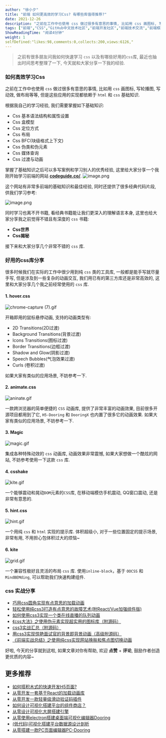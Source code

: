 ```yaml
---
author: "徐小夕"
title: "前端 如何更高效的学习Css? 有哪些库值得推荐?"
date: 2021-12-26
description: "之前在工作中也使用 css 做过很多有意思的事情, 比如用 css 画图标, 写轮播图, 写动效, 做布局等等, 但是这些应用的实现都依赖于 html 和 css 基础知识"
tags: ["前端","CSS","GitHub中文技术社区","前端开发社区","前端技术交流","前端框架教程","JavaScript 学习资源","CSS 技巧与最佳实践","HTML5 最新动态","前端工程师职业发展","开源前端项目","前端技术趋势"]
ShowReadingTime: "阅读4分钟"
weight: 1
selfDefined:"likes:98,comments:0,collects:200,views:6126,"
---
```

> 之前有很多朋友问我如何快速学习 `css` 以及有哪些好用的`css`库, 最近也抽出时间思考整理了一下, 今天就和大家分享一下我的经验.

### 如何高效学习Css

之前在工作中也使用 `css` 做过很多有意思的事情, 比如用 `css` 画图标, 写轮播图, 写动效, 做布局等等, 但是这些应用的实现都依赖于 `html` 和 `css` 基础知识.

根据我自己的学习经验, 我们需要掌握如下基础知识:

*   Css 基本语法结构和属性设置
*   Css 盒模型
*   Css 定位方式
*   Css 布局
*   Css BFC(块级格式上下文)
*   Css 伪类和伪元素
*   Css 媒体查询
*   Css 过渡与动画

掌握了基础知识之后可以多写案例和学习别人的优秀经验, 这里给大家分享一个我刚开始学习前端的网站 **[codeguide.co/](https://link.juejin.cn?target=https%3A%2F%2Fcodeguide.co%2F "https://codeguide.co/")**. ![image.png](/images/jueJin/8ad6814c7cf749d.png)

这个网站有非常多前端的基础知识和最佳经验, 同时还提供了很多经典代码片段, 供我们学习参考:

![image.png](/images/jueJin/6c48a382744540b.png)

同时学习也离不开书籍, 看经典书籍能让我们更深入的理解语言本身, 这里也给大家分享我之前觉得不错且有深度的 `css` 书籍:

*   **Css世界**
*   **Css揭秘**

接下来和大家分享几个非常不错的 `css` 库.

### 好用的css库分享

很多时候我们在实际的工作中很少用到纯 `css` 类的工具库, 一般都是能手写就尽量手写, 但是涉及到一些复杂的动画交互, 我们用已有的第三方库还是非常高效的, 这里和大家分享几个我之前经常使用的 `css` 库.

#### 1\. hover.css

![chrome-capture (7).gif](/images/jueJin/cb8aa4ada7b3437.png)

开箱即用的鼠标悬停动画, 支持的动画类型有:

*   2D Transitions(2D过渡)
*   Background Transitions(背景过渡)
*   Icons Transitions(图标过渡)
*   Border Transitions(边框过渡)
*   Shadow and Glow(阴影过渡)
*   Speech Bubbles(气泡效果过渡)
*   Curls (卷积过渡)

如果大家有类似的应用场景, 不妨参考一下.

#### 2\. animate.css

![aninate.gif](/images/jueJin/b15f242edf44465.png)

一款跨浏览器的简单便捷的 `CSS` 动画库, 提供了非常丰富的动画效果, 目前很多开源项目都用到了它, `H5-Dooring` 和 `DooringX` 也内置了很多它的动画效果. 如果大家有类似的应用场景, 不妨参考一下.

#### 3\. Magic

![magic.gif](/images/jueJin/a51c6677dea7487.png)

集成各种特殊动效的 `css` 动画库, 动画效果非常震憾, 如果大家想做一个酷炫的网站, 不妨参考使用一下这款 `css` 库.

#### 4\. csshake

![kite.gif](/images/jueJin/338d815bc17242b.png)

一个能够震动和晃动`DOM`元素的`CSS`库, 在移动端模仿手机震动, QQ窗口震动, 还是非常有意思的.

#### 5\. hint.css

![hint.gif](/images/jueJin/7fa29e9a49e249c.png)

一个用纯 `css` 和 `html` 实现的提示库. 体积超级小, 对于一些位置固定的提示场景, 非常有用, 不用担心包体积过大的烦恼~

#### 6\. kite

![grid.gif](/images/jueJin/ce28a3a51662412.png)

一个兼容性极好且灵活的布局 `css` 库. 使用`inline-block`，基于 `OOCSS` 和 `MindBEMding`, 可以帮助我们快速构建组件.

### css 实战分享

*   [巧用css圆角实现有点意思的加载动画](https://juejin.cn/post/6909281076368293902 "https://juejin.cn/post/6909281076368293902")
*   [轻松使用纯css3打造有点意思的故障艺术(附React/Vue加强组件版)](https://juejin.cn/post/6854573212513075208 "https://juejin.cn/post/6854573212513075208")
*   [如何使用css3实现一个类在线直播的队列动画](https://juejin.cn/post/6844904192591527944 "https://juejin.cn/post/6844904192591527944")
*   [《css大法》之使用伪元素实现超实用的图标库（附源码）](https://juejin.cn/post/6844903962500399118 "https://juejin.cn/post/6844903962500399118")
*   [css3实战汇总（附源码）](https://juejin.cn/post/6844903950936702989 "https://juejin.cn/post/6844903950936702989")
*   [用css3实现惊艳面试官的背景即背景动画（高级附源码）](https://juejin.cn/post/6844903950123188237 "https://juejin.cn/post/6844903950123188237")
*   [《前端实战总结》之使用纯css实现网站换肤和焦点图切换动画](https://juejin.cn/post/6844904024542543880 "https://juejin.cn/post/6844904024542543880")

好啦, 今天的分享就到这啦, 如果文章对你有帮助, 欢迎 **点赞** + **评论**, 鼓励作者创造更优质的内容~

更多推荐
----

*   [如何搭积木式的快速开发H5页面?](https://juejin.cn/post/6904878119724056584 "https://juejin.cn/post/6904878119724056584")
*   [从零开发一套基于React的加载动画库](https://juejin.cn/post/7028583529940254757 "https://juejin.cn/post/7028583529940254757")
*   [从零开发一款轻量级滑动验证码插件](https://juejin.cn/post/7007615666609979400 "https://juejin.cn/post/7007615666609979400")
*   [如何设计可视化搭建平台的组件商店？](https://juejin.cn/post/6986824393653485605 "https://juejin.cn/post/6986824393653485605")
*   [从零设计可视化大屏搭建引擎](https://juejin.cn/post/6981257575425654792 "https://juejin.cn/post/6981257575425654792")
*   [从零使用electron搭建桌面端可视化编辑器Dooring](https://juejin.cn/post/6976476731662139428 "https://juejin.cn/post/6976476731662139428")
*   [(低代码)可视化搭建平台数据源设计剖析](https://juejin.cn/post/6973946702235615269 "https://juejin.cn/post/6973946702235615269")
*   [从零搭建一款PC页面编辑器PC-Dooring](https://juejin.cn/post/6950075140906418213 "https://juejin.cn/post/6950075140906418213")